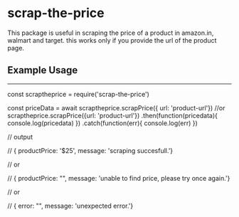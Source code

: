 # scrap-the-price

This package is useful in scraping the price of a product in amazon.in,
walmart and target. this works only if you provide the url of the
product page.

Example Usage
-------------

* * * * *

const scraptheprice = require('scrap-the-price')

const priceData = await scraptheprice.scrapPrice({ url: 'product-url'})
//or
scraptheprice.scrapPrice({url: 'product-url'})
    .then(function(pricedata){
        console.log(pricedata)
    })
    .catch(function(err){
        console.log(err)
    })

// output

// { productPrice: '\$25', message: 'scraping succesfull.'}

// or

// { productPrice: "", message: 'unable to find price, please try once
again.'}

// or

// { error: "", message: 'unexpected error.'}